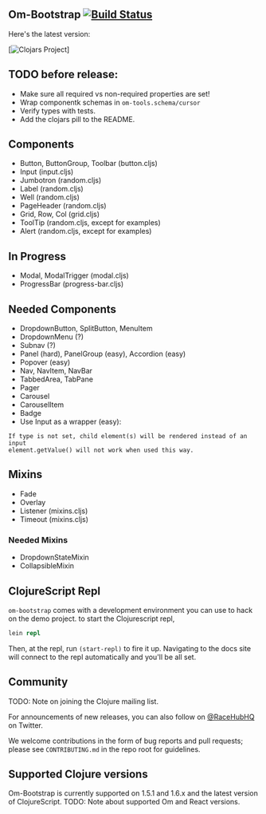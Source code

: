 ## Om-Bootstrap [![Build Status](https://secure.travis-ci.org/racehub/om-bootstrap.png)](http://travis-ci.org/racehub/om-bootstrap)

Here's the latest version:

[![Clojars Project](http://clojars.org/racehub/om-bootstrap/latest-version.svg)]

## TODO before release:

- Make sure all required vs non-required properties are set!
- Wrap componentk schemas in `om-tools.schema/cursor`
- Verify types with tests.
- Add the clojars pill to the README.

## Components

* Button, ButtonGroup, Toolbar (button.cljs)
* Input (input.cljs)
* Jumbotron (random.cljs)
* Label (random.cljs)
* Well (random.cljs)
* PageHeader (random.cljs)
* Grid, Row, Col (grid.cljs)
* ToolTip (random.cljs, except for examples)
* Alert (random.cljs, except for examples)

## In Progress

* Modal, ModalTrigger (modal.cljs)
* ProgressBar (progress-bar.cljs)

## Needed Components

* DropdownButton, SplitButton, MenuItem
* DropdownMenu (?)
* Subnav (?)
* Panel (hard), PanelGroup (easy), Accordion (easy)
* Popover (easy)
* Nav, NavItem, NavBar
* TabbedArea, TabPane
* Pager
* Carousel
* CarouselItem
* Badge
* Use Input as a wrapper (easy):

```
If type is not set, child element(s) will be rendered instead of an input
element.getValue() will not work when used this way.
```

## Mixins

* Fade
* Overlay
* Listener (mixins.cljs)
* Timeout (mixins.cljs)

### Needed Mixins

* DropdownStateMixin
* CollapsibleMixin

## ClojureScript Repl

`om-bootstrap` comes with a development environment you can use to hack on the demo project. to start the Clojurescript repl,

```clojure
lein repl
```

Then, at the repl, run `(start-repl)` to fire it up. Navigating to the docs site will connect to the repl automatically and you'll be all set.

## Community

TODO: Note on joining the Clojure mailing list.

For announcements of new releases, you can also follow on [@RaceHubHQ](http://twitter.com/RaceHubHQ) on Twitter.

We welcome contributions in the form of bug reports and pull requests; please see `CONTRIBUTING.md` in the repo root for guidelines.

## Supported Clojure versions

Om-Bootstrap is currently supported on 1.5.1 and 1.6.x and the latest version of ClojureScript. TODO: Note about supported Om and React versions.
